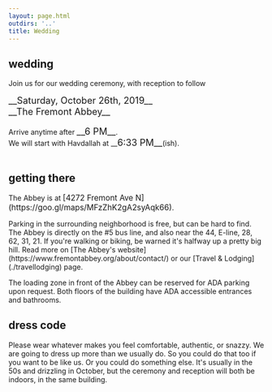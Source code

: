 ```yaml
---
layout: page.html
outdirs: '..'
title: Wedding
---
```

<div class='wedding clearfix'>
<h2>wedding</h2>
<p>Join us for our wedding ceremony, with reception to follow</p>
<span style='font-size:1.3em;'>__Saturday, October 26th, 2019__<br>__The Fremont Abbey__</span>
<br><br>Arrive anytime after <span style='font-size:1.3em;'>__6 PM__</span>.<br>We will start with Havdallah at __<span style='font-size:1.3em;'>6:33 PM__</span>(ish).<br><br>
</div>

<div class='info'>
<h2>getting there</h2>
<p>The Abbey is at <span style='font-size:1.1em;'>[4272 Fremont Ave N](https://goo.gl/maps/MFzZhK2gA2syAqk66)</span>.</p>
<p>Parking in the surrounding neighborhood is free, but can be hard to find. The Abbey is directly on the #5 bus line, and also near the 44, E-line, 28, 62, 31, 21. If you're walking or biking, be warned it's halfway up a pretty big hill. Read more on [The Abbey's website](https://www.fremontabbey.org/about/contact/) or our [Travel &amp; Lodging](./travellodging) page.</p>
<p>The loading zone in front of the Abbey can be reserved for ADA parking upon request. Both floors of the building have ADA accessible entrances and bathrooms.
</p>
</div>

<div class='info'>
<h2>dress code</h2>
<p>Please wear whatever makes you feel comfortable, authentic, or snazzy. We are going to dress up more than we usually do. So you could do that too if you want to be like us. Or you could do something else. It's usually in the 50s and drizzling in October, but the ceremony and reception will both be indoors, in the same building.</p>
</div>

<!-- 
Kids: Please bring your kids if you want and they want! 
Jamming: bring instruments. 
Other activities: puzzles, crafts. 
Respect: be nice, yes-and, use correct pronouns. 
Jobs: sign up to do something. 
--> 
